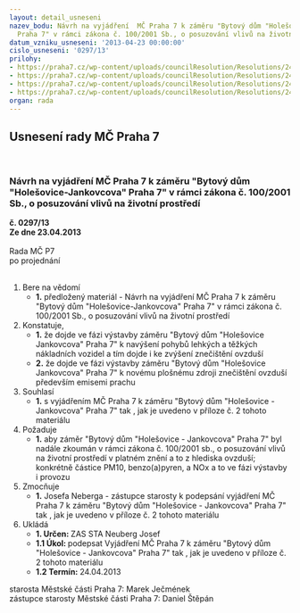```yaml
---
layout: detail_usneseni
nazev_bodu: Návrh na vyjádření  MČ Praha 7 k záměru "Bytový dům "Holešovice-Jankovcova"
  Praha 7" v rámci zákona č. 100/2001 Sb., o posuzování vlivů na životní prostředí
datum_vzniku_usneseni: '2013-04-23 00:00:00'
cislo_usneseni: '0297/13'
prilohy:
- https://praha7.cz/wp-content/uploads/councilResolution/Resolutions/24084/22-13-jankovcova_bd_1.jpg
- https://praha7.cz/wp-content/uploads/councilResolution/Resolutions/24084/22-13-jankovcova_bd_2.jpg
- https://praha7.cz/wp-content/uploads/councilResolution/Resolutions/24084/22-13-eia_z%c3%a1m%c4%9br_jankovcova_vyj%c3%a1d%c5%99en%c3%ad.doc
- https://praha7.cz/wp-content/uploads/councilResolution/Resolutions/24084/22-13-jankovcova_bdmapa.jpg
organ: rada
---
```

<div id="ucUsn_pList" class="usn">
	<span><h2>Usnesení rady MČ Praha 7 </h2>
<br></span><div class="standBody">
<span><h3>Návrh na vyjádření  MČ Praha 7 k záměru "Bytový dům "Holešovice-Jankovcova" Praha 7" v rámci zákona č. 100/2001 Sb., o posuzování vlivů na životní prostředí</h3></span><div class="center">
		<strong>č. 0297/13</strong><br>
	</div>
<div class="center">
		<strong>Ze dne 23.04.2013</strong><br><br>
	</div>Rada MČ P7<br> po projednání<br><br><ol>
<li>Bere na vědomí<ul><li>
<strong>1.</strong> předložený materiál - Návrh na vyjádření  MČ Praha 7 k záměru "Bytový dům "Holešovice-Jankovcova" Praha 7" v rámci zákona č. 100/2001 Sb., o posuzování vlivů na životní prostředí</li></ul>
</li>
<li>Konstatuje,<ul>
<li>
<strong>1.</strong> že dojde ve fázi výstavby záměru  "Bytový dům "Holešovice Jankovcova"  Praha 7" k navýšení pohybů lehkých a těžkých nákladních vozidel a tím dojde i ke zvýšení  znečištění ovzduší </li>
<li>
<strong>2.</strong> že dojde ve fázi výstavby záměru  "Bytový dům "Holešovice Jankovcova"  Praha 7" k novému plošnému zdroji znečištění ovzduší především emisemi prachu </li>
</ul>
</li>
<li>Souhlasí<ul><li>
<strong>1.</strong> s vyjádřením MČ Praha 7 k záměru "Bytový dům "Holešovice - Jankovcova"  Praha 7"   tak , jak je uvedeno v příloze č. 2 tohoto materiálu</li></ul>
</li>
<li>Požaduje<ul><li>
<strong>1.</strong> aby záměr "Bytový dům "Holešovice - Jankovcova"  Praha 7" byl  nadále zkoumán  v rámci zákona č. 100/2001 sb., o posuzování vlivů na životní prostředí  v platném znění  a to z hlediska ovzduší;  konkrétně  částice PM10, benzo(a)pyren, a NOx a to ve fázi výstavby i provozu</li></ul>
</li>
<li>Zmocňuje<ul><li>
<strong>1.</strong> Josefa Neberga  - zástupce starosty k podepsání  vyjádření MČ Praha 7 k  záměru "Bytový dům "Holešovice - Jankovcova"  Praha 7"   tak , jak je uvedeno v příloze č. 2 tohoto materiálu </li></ul>
</li>
<li>Ukládá<ul>
<li>
<strong>1. Určen: </strong>ZAS STA Neuberg Josef</li>
<li>
<strong>1.1 Úkol: </strong>podepsat Vyjádření MČ Praha 7 k záměru "Bytový dům "Holešovice - Jankovcova"  Praha 7"   tak , jak je uvedeno v příloze č. 2 tohoto materiálu</li>
<li>
<strong>1.2 Termín: </strong>24.04.2013</li>
</ul>
</li>
</ol>starosta Městské části Praha 7: Marek Ječmének<br>zástupce starosty Městské části Praha 7: Daniel Štěpán 
</div>
</div>